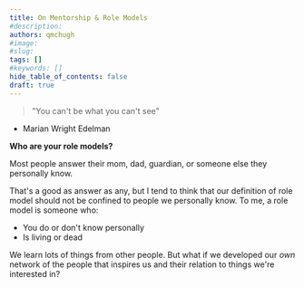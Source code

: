 ```yaml
---
title: On Mentorship & Role Models
#description: 
authors: qmchugh
#image: 
#slug: 
tags: []
#keywords: []
hide_table_of_contents: false
draft: true
---
```


> "You can't be what you can't see"
- Marian Wright Edelman

**Who are your role models?**

Most people answer their mom, dad, guardian, or someone else they personally know.

That's a good as answer as any, but I tend to think that our definition of role model should not be confined to people we personally know. To me, a role model is someone who:

- You do or don't know personally
- Is living or dead

We learn lots of things from other people. But what if we developed our _own_ network of the people that inspires us and their relation to things we're interested in?